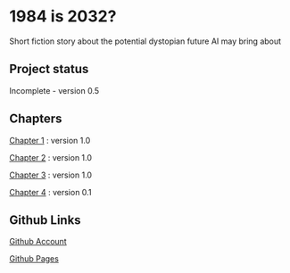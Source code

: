 # 1984 is 2032?

Short fiction story about the potential dystopian future AI may bring about

## Project status
Incomplete - version 0.5


## Chapters
[Chapter 1](chapter01.html) : version 1.0

[Chapter 2](chapter02.html) : version 1.0

[Chapter 3](chapter03.html) : version 1.0

[Chapter 4](chapter04.html) : version 0.1

## Github Links
[Github Account](https://github.com/dihn)

[Github Pages](https://dihn.github.io/year3-story-2018/)